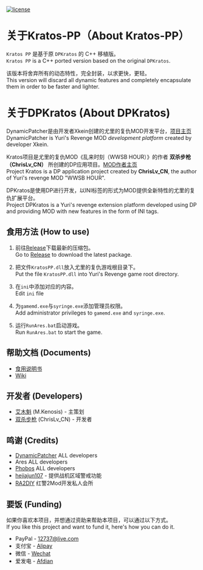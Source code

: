 [![license](https://www.gnu.org/graphics/gplv3-or-later.png)](https://www.gnu.org/licenses/gpl-3.0.en.html)

关于Kratos-PP（About Kratos-PP）
============

`Kratos PP` 是基于原 `DPKratos` 的 C++ 移植版。   
`Kratos PP` is a C++ ported version based on the original `DPKratos`.

该版本将舍弃所有的动态特性，完全封装，以求更快，更轻。   
This version will discard all dynamic features and completely encapsulate them in order to be faster and lighter.

关于DPKratos (About DPKratos)
============

DynamicPatcher是由开发者Xkein创建的尤里的复仇MOD开发平台，[项目主页](https://github.com/Xkein/YRDynamicPatcher)  
DynamicPatcher is Yuri's Revenge MOD *development platform* created by developer Xkein.

Kratos项目是尤里的复仇MOD《乱来时刻（WWSB HOUR）》的作者 **双杀步枪（ChrisLv_CN）** 所创建的DP应用项目。[MOD作者主页](https://space.bilibili.com/276838)  
Project Kratos is a DP application project created by **ChrisLv_CN**, the author of Yuri's revenge MOD "WWSB HOUR".

DPKratos是使用DP进行开发，以INI标签的形式为MOD提供全新特性的尤里的复仇扩展平台。  
Project DPKratos is a Yuri's revenge extension platform developed using DP and providing MOD with new features in the form of INI tags.

食用方法 (How to use)
------------

1. 前往[Release](https://github.com/ChrisLv-CN/KratosPP/releases)下载最新的压缩包。  
Go to [Release](https://github.com/ChrisLv-CN/KratosPP/releases) to download the latest package.

2. 把文件`KratosPP.dll`放入尤里的复仇游戏根目录下。  
Put the file `KratosPP.dll` into Yuri's Revenge game root directory.

3. 在`ini`中添加对应的内容。  
Edit `ini` file

4. 为`gamemd.exe`与`syringe.exe`添加管理员权限。  
Add administrator privileges to `gamemd.exe` and `syringe.exe`.

5. 运行`RunAres.bat`启动游戏。  
Run `RunAres.bat` to start the game.

帮助文档 (Documents)
------------
* [食用说明书](https://github.com/ChrisLv-CN/DPKratos-Lite/blob/main/DynamicPatcher/Kratos%E9%A3%9F%E7%94%A8%E8%AF%B4%E6%98%8E%E4%B9%A6.ini)
* [Wiki](https://github.com/ChrisLv-CN/DPKratos-Lite/wiki)

开发者 (Developers)
------------
* [艾木魁](https://space.bilibili.com/194846) (M.Kenosis) - 主策划
* [双杀步枪](https://space.bilibili.com/276838) (ChrisLv_CN) - 开发者

鸣谢 (Credits)
------------
* [DynamicPatcher](https://github.com/Xkein/YRDynamicPatcher) ALL developers
* Ares ALL developers
* [Phobos](https://github.com/Phobos-developers/Phobos) ALL developers
* [hejiajun107](https://github.com/hejiajun107) - 提供战机区域警戒功能
* [RA2DIY](https://bbs.ra2diy.com/) 红警2Mod开发私人会所

要饭 (Funding)
------------
如果你喜欢本项目，并想通过资助来帮助本项目，可以通过以下方式。  
If you like this project and want to fund it, here's how you can do it. 
* PayPal - 12737@live.com
* 支付宝 - [Alipay](https://github.com/ChrisLv-CN/KratosPP/blob/main/Images/alipay.jpg)
* 微信 - [Wechat](https://github.com/ChrisLv-CN/KratosPP/blob/main/Images/wechat.png)
* 爱发电 - [Afdian](https://afdian.net/@chrislv)



